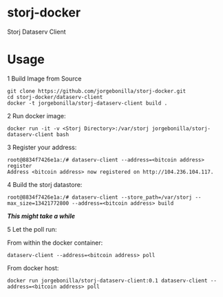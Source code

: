 # storj-docker
Storj Dataserv Client

Usage
===

1 Build Image from Source
```
git clone https://github.com/jorgebonilla/storj-docker.git
cd storj-docker/dataserv-client
docker -t jorgebonilla/storj-dataserv-client build .
```
2 Run docker image:
```
docker run -it -v <Storj Directory>:/var/storj jorgebonilla/storj-dataserv-client bash
```
3 Register your address:
```
root@8834f7426e1a:/# dataserv-client --address=<bitcoin address> register
Address <bitcoin address> now registered on http://104.236.104.117.
```
4 Build the storj datastore:
```
root@8834f7426e1a:/# dataserv-client --store_path=/var/storj --max_size=13421772800 --address=<bitcoin address> build
```
***This might take a while***

5 Let the poll run:

From within the docker container:
 ```
dataserv-client --address=<bitcoin address> poll
 ```
 From docker host:
 ```
 docker run jorgebonilla/storj-dataserv-client:0.1 dataserv-client --address=<bitcoin address> poll
 ```
 
